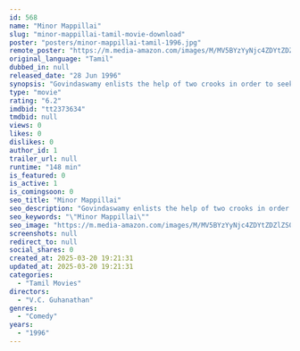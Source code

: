 ```yaml
---
id: 568
name: "Minor Mappillai"
slug: "minor-mappillai-tamil-movie-download"
poster: "posters/minor-mappillai-tamil-1996.jpg"
remote_poster: "https://m.media-amazon.com/images/M/MV5BYzYyNjc4ZDYtZDZlZS00MmI5LTljYWYtNTQ2Y2JmNzg5NDhkXkEyXkFqcGdeQXVyMTEzNzg0Mjkx._V1_SX300.jpg"
original_language: "Tamil"
dubbed_in: null
released_date: "28 Jun 1996"
synopsis: "Govindaswamy enlists the help of two crooks in order to seek revenge from his rival who constantly humiliates him."
type: "movie"
rating: "6.2"
imdbid: "tt2373634"
tmdbid: null
views: 0
likes: 0
dislikes: 0
author_id: 1
trailer_url: null
runtime: "148 min"
is_featured: 0
is_active: 1
is_comingsoon: 0
seo_title: "Minor Mappillai"
seo_description: "Govindaswamy enlists the help of two crooks in order to seek revenge from his rival who constantly humiliates him."
seo_keywords: "\"Minor Mappillai\""
seo_image: "https://m.media-amazon.com/images/M/MV5BYzYyNjc4ZDYtZDZlZS00MmI5LTljYWYtNTQ2Y2JmNzg5NDhkXkEyXkFqcGdeQXVyMTEzNzg0Mjkx._V1_SX300.jpg"
screenshots: null
redirect_to: null
social_shares: 0
created_at: 2025-03-20 19:21:31
updated_at: 2025-03-20 19:21:31
categories:
  - "Tamil Movies"
directors:
  - "V.C. Guhanathan"
genres:
  - "Comedy"
years:
  - "1996"
---
```

